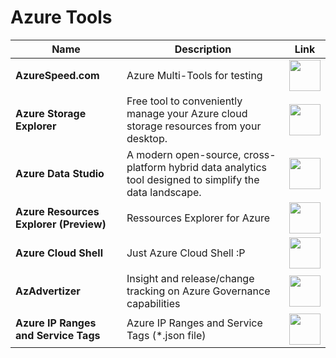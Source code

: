 # Azure Tools

| Name | Description | Link |
|--|--|--|
| **AzureSpeed.com**| Azure Multi-Tools for testing |<a href="https://www.azurespeed.com"><img src="https://github.com/jcabeza/azure/blob/main/docs/assets/reshot-icon-link.svg?raw=true" width="50"/></a>|
| **Azure Storage Explorer** | Free tool to conveniently manage your Azure cloud storage resources from your desktop. | <a href="https://azure.microsoft.com/en-us/features/storage-explorer"><img src="https://github.com/jcabeza/azure/blob/main/docs/assets/reshot-icon-link.svg?raw=true" width="50"/></a> |
| **Azure Data Studio** | A modern open-source, cross-platform hybrid data analytics tool designed to simplify the data landscape. | <a href="https://azure.microsoft.com/en-us/services/developer-tools/data-studio"><img src="https://github.com/jcabeza/azure/blob/main/docs/assets/reshot-icon-link.svg?raw=true" width="50"/></a> |
| **Azure Resources Explorer (Preview)** | Ressources Explorer for Azure | <a href="https://resources.azure.com"><img src="https://github.com/jcabeza/azure/blob/main/docs/assets/reshot-icon-link.svg?raw=true" width="50"/></a> |
| **Azure Cloud Shell** | Just Azure Cloud Shell :P | <a href="https://shell.azure.com"><img src="https://github.com/jcabeza/azure/blob/main/docs/assets/reshot-icon-link.svg?raw=true" width="50"/></a> |
| **AzAdvertizer** | Insight and release/change tracking on Azure Governance capabilities | <a href="https://www.azadvertizer.net"><img src="https://github.com/jcabeza/azure/blob/main/docs/assets/reshot-icon-link.svg?raw=true" width="50"/></a> |
| **Azure IP Ranges and Service Tags** | Azure IP Ranges and Service Tags (*.json file) | <a href="https://www.microsoft.com/en-us/download/details.aspx?id=56519"><img src="https://github.com/jcabeza/azure/blob/main/docs/assets/reshot-icon-link.svg?raw=true" width="50"/></a> |

